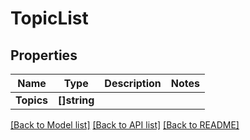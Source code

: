 # TopicList

## Properties

Name | Type | Description | Notes
------------ | ------------- | ------------- | -------------
**Topics** | **[]string** |  | 

[[Back to Model list]](../README.md#documentation-for-models) [[Back to API list]](../README.md#documentation-for-api-endpoints) [[Back to README]](../README.md)


